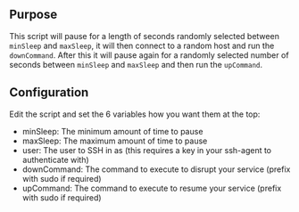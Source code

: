 ## Purpose
This script will pause for a length of seconds randomly selected between `minSleep` and `maxSleep`, it will then connect to a random host and run the `downCommand`. After this it will pause again for a randomly selected number of seconds between `minSleep` and `maxSleep` and then run the `upCommand`.

## Configuration
Edit the script and set the 6 variables how you want them at the top:
- minSleep: The minimum amount of time to pause
- maxSleep: The maximum amount of time to pause
- user: The user to SSH in as (this requires a key in your ssh-agent to authenticate with)
- downCommand: The command to execute to disrupt your service (prefix with sudo if required)
- upCommand: The command to execute to resume your service (prefix with sudo if required)

